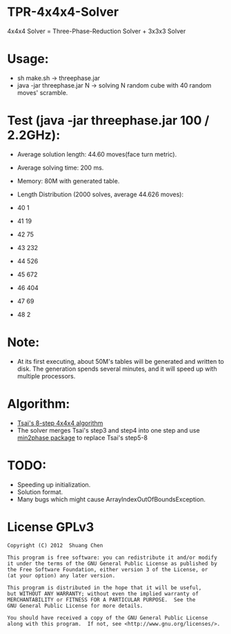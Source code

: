 TPR-4x4x4-Solver
================

4x4x4 Solver = Three-Phase-Reduction Solver + 3x3x3 Solver

# Usage:
 - sh make.sh -> threephase.jar
 - java -jar threephase.jar N -> solving N random cube with 40 random moves' scramble.

# Test (java -jar threephase.jar 100 / 2.2GHz):
 - Average solution length: 44.60 moves(face turn metric).
 - Average solving time: 200 ms.
 - Memory: 80M with generated table.
 - Length Distribution (2000 solves, average 44.626 moves):

 - 40	1
 - 41	19
 - 42	75
 - 43	232
 - 44	526
 - 45	672
 - 46	404
 - 47	69
 - 48	2

# Note:
 - At its first executing, about 50M's tables will be generated and written to disk. The generation spends several minutes, and it will speed up with multiple processors.

# Algorithm:
 - [Tsai's 8-step 4x4x4 algorithm](http://cubezzz.dyndns.org/drupal/?q=node/view/73#comment-2588)
 - The solver merges Tsai's step3 and step4 into one step and use [min2phase package](https://github.com/ChenShuang/min2phase) to replace Tsai's step5-8

# TODO:
 - Speeding up initialization.
 - Solution format.
 - Many bugs which might cause ArrayIndexOutOfBoundsException.

# License GPLv3

    Copyright (C) 2012  Shuang Chen

    This program is free software: you can redistribute it and/or modify
    it under the terms of the GNU General Public License as published by
    the Free Software Foundation, either version 3 of the License, or
    (at your option) any later version.

    This program is distributed in the hope that it will be useful,
    but WITHOUT ANY WARRANTY; without even the implied warranty of
    MERCHANTABILITY or FITNESS FOR A PARTICULAR PURPOSE.  See the
    GNU General Public License for more details.

    You should have received a copy of the GNU General Public License
    along with this program.  If not, see <http://www.gnu.org/licenses/>.
